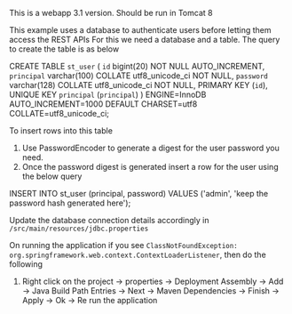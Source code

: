 This is a webapp 3.1 version. Should be run in Tomcat 8

This example uses a database to authenticate users before letting them access the REST APIs
For this we need a database and a table. The query to create the table is as below

CREATE TABLE `st_user` (
       `id` bigint(20) NOT NULL AUTO_INCREMENT,
       `principal` varchar(100) COLLATE utf8_unicode_ci NOT NULL,
       `password` varchar(128) COLLATE utf8_unicode_ci NOT NULL,
       PRIMARY KEY (`id`),
       UNIQUE KEY `principal` (`principal`)
     ) ENGINE=InnoDB AUTO_INCREMENT=1000 DEFAULT CHARSET=utf8 COLLATE=utf8_unicode_ci;
     
To insert rows into this table
1. Use PasswordEncoder to generate a digest for the user password you need.
2. Once the password digest is generated insert a row for the user using the below query

INSERT INTO st_user (principal, password) VALUES ('admin', 'keep the password hash generated here');
     
Update the database connection details accordingly in `/src/main/resources/jdbc.properties`

On running the application if you see `ClassNotFoundException: org.springframework.web.context.ContextLoaderListener`, then do the following
1. Right click on the project -> properties -> Deployment Assembly -> Add -> Java Build Path Entries -> Next -> Maven Dependencies -> Finish -> Apply -> Ok -> Re run the application
 